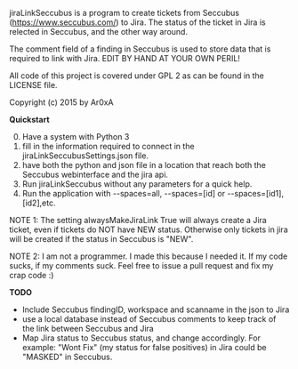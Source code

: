 jiraLinkSeccubus is a program to create tickets from Seccubus (https://www.seccubus.com/) to Jira. 
The status of the ticket in Jira is relected in Seccubus, and the other way around.

The comment field of a finding in Seccubus is used to store data that is required to link with Jira. EDIT BY HAND AT YOUR OWN PERIL!

All code of this project is covered under GPL 2 as can be found in the LICENSE file.

Copyright (c) 2015 by Ar0xA

**Quickstart**

0. Have a system with Python 3
1. fill in the information required to connect in the jiraLinkSeccubusSettings.json file.
2. have both the python and json file in a location that reach both the Seccubus webinterface and the jira api.
3. Run jiraLinkSeccubus without any parameters for a quick help.
4. Run the application with --spaces=all, --spaces=[id] or --spaces=[id1],[id2],etc.

NOTE 1:  The setting alwaysMakeJiraLink True will always create a Jira ticket, even if tickets do NOT have NEW status. Otherwise only tickets in jira will be created if the status in Seccubus is "NEW".

NOTE 2: I am not a programmer. I made this because I needed it. If my code sucks, if my comments suck. Feel free to issue a pull request and fix my crap code :)

**TODO**
- Include Seccubus findingID, workspace and scanname in the json to Jira
- use a local database instead of Seccubus comments to keep track of the link between Seccubus and Jira
- Map Jira status to Seccubus status, and change accordingly. For example: "Wont Fix" (my status for false positives) in Jira could be "MASKED" in Seccubus.